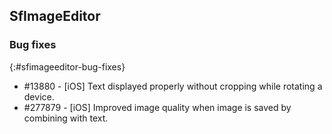 ## SfImageEditor

### Bug fixes
{:#sfimageeditor-bug-fixes}

* \#13880 - [iOS] Text displayed properly without cropping while rotating a device.
* \#277879 - [iOS] Improved image quality when image is saved by combining with text.

